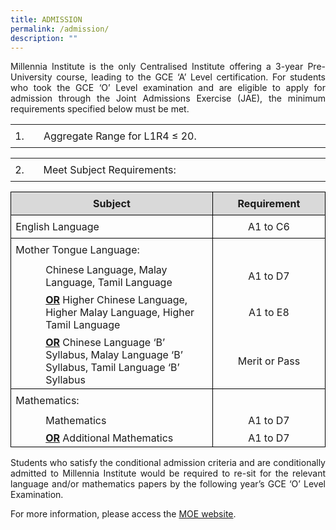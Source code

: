 ```yaml
---
title: ADMISSION
permalink: /admission/
description: ""
---
```

<p style="text-align:justify;">Millennia Institute is the only Centralised Institute offering a 3-year Pre-University course, leading to the GCE ‘A’ Level certification. For students who took the GCE ‘O’ Level examination and are eligible to apply for admission through the Joint Admissions Exercise (JAE), the minimum requirements specified below must be met.</p>

<table style="border-collapse:collapse;border:none;mso-yfti-tbllook:1184;mso-padding-alt:
 0cm 5.4pt 0cm 5.4pt;mso-border-insideh:none;mso-border-insidev:none" cellpadding="0" cellspacing="0" border="0" class="MsoTableGrid"><tbody><tr style="mso-yfti-irow:0;mso-yfti-firstrow:yes"><td style="width:1.0cm;padding:0cm 5.4pt 0cm 5.4pt" width="38"><p style="margin-top:6.0pt;margin-right:0cm;margin-bottom:
  6.0pt;margin-left:0cm;text-align:justify;text-justify:inter-ideograph;
  line-height:normal" class="MsoNormal">1.</p></td><td style="width:439.15pt;padding:0cm 5.4pt 0cm 5.4pt" width="586"><p style="margin-top:6.0pt;margin-right:0cm;margin-bottom:
  6.0pt;margin-left:0cm;line-height:normal" class="MsoNormal">Aggregate Range for L1R4 ≤ 20. </p></td></tr></tbody></table>

<table style="border-collapse:collapse;border:none;mso-yfti-tbllook:1184;mso-padding-alt:
 0cm 5.4pt 0cm 5.4pt;mso-border-insideh:none;mso-border-insidev:none" cellpadding="0" cellspacing="0" border="0" class="MsoTableGrid"><tbody><tr style="mso-yfti-irow:0;mso-yfti-firstrow:yes">
<td style="width:1.0cm;padding:0cm 5.4pt 0cm 5.4pt;height:17.75pt" width="38"><p style="margin-top:6.0pt;margin-right:0cm;margin-bottom:
  6.0pt;margin-left:0cm;line-height:normal" class="MsoNormal">2.</p></td><td style="width:439.15pt;padding:0cm 5.4pt 0cm 5.4pt;height:17.75pt" width="586"><p style="margin-top:6.0pt;margin-right:0cm;margin-bottom:
  6.0pt;margin-left:0cm;line-height:normal" class="MsoNormal">Meet Subject Requirements:</p></td></tr></tbody></table>


<table class="MsoTableGrid" border="0" cellspacing="0" cellpadding="0" style="border-collapse:collapse;border:none;mso-yfti-tbllook:1184;mso-padding-alt:
 0cm 5.4pt 0cm 5.4pt;mso-border-insideh:none;mso-border-insidev:none"><tbody><tr style="mso-yfti-irow:0;mso-yfti-firstrow:yes"><td width="415" valign="top" style="width:311.6pt;border:solid windowtext 1.0pt;
  mso-border-alt:solid windowtext .5pt;background:#D9D9D9;mso-background-themecolor:
  background1;mso-background-themeshade:217;padding:0cm 5.4pt 0cm 5.4pt"><p class="MsoNormal" align="center" style="margin-top:6.0pt;margin-right:0cm;
  margin-bottom:6.0pt;margin-left:0cm;text-align:center;line-height:normal"><b>Subject</b><b><span style="font-size:12.0pt;mso-bidi-font-family:Calibri;mso-bidi-theme-font:
  minor-latin"></span></b></p></td><td width="208" valign="top" style="width:155.9pt;border:solid windowtext 1.0pt;
  border-left:none;mso-border-left-alt:solid windowtext .5pt;mso-border-alt:
  solid windowtext .5pt;background:#D9D9D9;mso-background-themecolor:background1;
  mso-background-themeshade:217;padding:0cm 5.4pt 0cm 5.4pt"><p class="MsoNormal" align="center" style="margin-top:6.0pt;margin-right:0cm;
  margin-bottom:6.0pt;margin-left:0cm;text-align:center;line-height:normal"><b>Requirement</b><b></b></p></td></tr><tr style="mso-yfti-irow:1"><td width="415" style="width:311.6pt;border:solid windowtext 1.0pt;border-top:
  none;mso-border-top-alt:solid windowtext .5pt;mso-border-alt:solid windowtext .5pt;
  padding:0cm 5.4pt 0cm 5.4pt"><p class="MsoNormal" style="margin-top:6.0pt;margin-right:0cm;margin-bottom:
  6.0pt;margin-left:0cm;text-align:justify;text-justify:inter-ideograph;
  line-height:normal">English Language</p></td><td width="208" style="width:155.9pt;border-top:none;border-left:none;
  border-bottom:solid windowtext 1.0pt;border-right:solid windowtext 1.0pt;
  mso-border-top-alt:solid windowtext .5pt;mso-border-left-alt:solid windowtext .5pt;
  mso-border-alt:solid windowtext .5pt;padding:0cm 5.4pt 0cm 5.4pt"><p class="MsoNormal" align="center" style="margin-top:6.0pt;margin-right:0cm;
  margin-bottom:6.0pt;margin-left:0cm;text-align:center;line-height:normal">A1 to C6</p></td></tr><tr style="mso-yfti-irow:2;height:17.75pt"><td width="415" style="width:311.6pt;border-top:none;border-left:solid windowtext 1.0pt;
  border-bottom:none;border-right:solid windowtext 1.0pt;mso-border-top-alt:
  solid windowtext .5pt;mso-border-top-alt:solid windowtext .5pt;mso-border-left-alt:
  solid windowtext .5pt;mso-border-right-alt:solid windowtext .5pt;padding:
  0cm 5.4pt 0cm 5.4pt;height:17.75pt"><p class="MsoNormal" style="margin-top:6.0pt;margin-right:0cm;margin-bottom:
  6.0pt;margin-left:0cm;line-height:normal">Mother Tongue Language:</p></td><td width="208" style="width:155.9pt;border:none;border-right:solid windowtext 1.0pt;
  mso-border-top-alt:solid windowtext .5pt;mso-border-left-alt:solid windowtext .5pt;
  mso-border-top-alt:solid windowtext .5pt;mso-border-left-alt:solid windowtext .5pt;
  mso-border-right-alt:solid windowtext .5pt;padding:0cm 5.4pt 0cm 5.4pt;
  height:17.75pt"><p class="MsoNormal" align="center" style="margin-top:6.0pt;margin-right:0cm;
  margin-bottom:6.0pt;margin-left:0cm;text-align:center;line-height:normal">&nbsp;</p></td></tr><tr style="mso-yfti-irow:3"><td width="415" style="width:311.6pt;border-top:none;border-left:solid windowtext 1.0pt;
  border-bottom:none;border-right:solid windowtext 1.0pt;mso-border-left-alt:
  solid windowtext .5pt;mso-border-right-alt:solid windowtext .5pt;padding:
  0cm 5.4pt 0cm 5.4pt"><p class="MsoNormal" style="margin-top:3.0pt;margin-right:0cm;margin-bottom:
  3.0pt;margin-left:36.0pt;line-height:normal">Chinese Language, Malay Language, Tamil Language</p></td><td width="208" style="width:155.9pt;border:none;border-right:solid windowtext 1.0pt;
  mso-border-left-alt:solid windowtext .5pt;mso-border-left-alt:solid windowtext .5pt;
  mso-border-right-alt:solid windowtext .5pt;padding:0cm 5.4pt 0cm 5.4pt"><p class="MsoNormal" align="center" style="margin-top:3.0pt;margin-right:0cm;
  margin-bottom:3.0pt;margin-left:0cm;text-align:center;line-height:normal">A1 to D7</p></td></tr><tr style="mso-yfti-irow:4"><td width="415" valign="top" style="width:311.6pt;border-top:none;border-left:
  solid windowtext 1.0pt;border-bottom:none;border-right:solid windowtext 1.0pt;
  mso-border-left-alt:solid windowtext .5pt;mso-border-right-alt:solid windowtext .5pt;
  padding:0cm 5.4pt 0cm 5.4pt"><p class="MsoNormal" style="margin-top:3.0pt;margin-right:0cm;margin-bottom:
  3.0pt;margin-left:36.0pt;line-height:normal"><b><u>OR</u></b>&nbsp;Higher Chinese Language, Higher Malay Language, Higher Tamil Language</p></td><td width="208" style="width:155.9pt;border:none;border-right:solid windowtext 1.0pt;
  mso-border-left-alt:solid windowtext .5pt;mso-border-left-alt:solid windowtext .5pt;
  mso-border-right-alt:solid windowtext .5pt;padding:0cm 5.4pt 0cm 5.4pt"><p class="MsoNormal" align="center" style="margin-top:3.0pt;margin-right:0cm;
  margin-bottom:3.0pt;margin-left:0cm;text-align:center;line-height:normal">A1 to E8</p></td></tr><tr style="mso-yfti-irow:5"><td width="415" valign="top" style="width:311.6pt;border:solid windowtext 1.0pt;
  border-top:none;mso-border-left-alt:solid windowtext .5pt;mso-border-bottom-alt:
  solid windowtext .5pt;mso-border-right-alt:solid windowtext .5pt;padding:
  0cm 5.4pt 0cm 5.4pt"><p class="MsoNormal" style="margin-top:3.0pt;margin-right:0cm;margin-bottom:
  3.0pt;margin-left:36.0pt;line-height:normal"><b><u>OR</u></b>&nbsp;Chinese Language ‘B’ Syllabus, Malay Language ‘B’ Syllabus, Tamil Language ‘B’ Syllabus</p></td><td width="208" style="width:155.9pt;border-top:none;border-left:none;
  border-bottom:solid windowtext 1.0pt;border-right:solid windowtext 1.0pt;
  mso-border-left-alt:solid windowtext .5pt;mso-border-left-alt:solid windowtext .5pt;
  mso-border-bottom-alt:solid windowtext .5pt;mso-border-right-alt:solid windowtext .5pt;
  padding:0cm 5.4pt 0cm 5.4pt"><p class="MsoNormal" align="center" style="margin-top:3.0pt;margin-right:0cm;
  margin-bottom:3.0pt;margin-left:0cm;text-align:center;line-height:normal">Merit or Pass</p></td></tr><tr style="mso-yfti-irow:6"><td width="415" style="width:311.6pt;border-top:none;border-left:solid windowtext 1.0pt;
  border-bottom:none;border-right:solid windowtext 1.0pt;mso-border-top-alt:
  solid windowtext .5pt;mso-border-top-alt:solid windowtext .5pt;mso-border-left-alt:
  solid windowtext .5pt;mso-border-right-alt:solid windowtext .5pt;padding:
  0cm 5.4pt 0cm 5.4pt"><p class="MsoNormal" style="margin-top:6.0pt;margin-right:0cm;margin-bottom:
  6.0pt;margin-left:0cm;line-height:normal">Mathematics:</p></td><td width="208" style="width:155.9pt;border:none;border-right:solid windowtext 1.0pt;
  mso-border-top-alt:solid windowtext .5pt;mso-border-left-alt:solid windowtext .5pt;
  mso-border-top-alt:solid windowtext .5pt;mso-border-left-alt:solid windowtext .5pt;
  mso-border-right-alt:solid windowtext .5pt;padding:0cm 5.4pt 0cm 5.4pt"><p class="MsoNormal" align="center" style="margin-top:6.0pt;margin-right:0cm;
  margin-bottom:6.0pt;margin-left:0cm;text-align:center;line-height:normal">&nbsp;</p></td></tr><tr style="mso-yfti-irow:7"><td width="415" style="width:311.6pt;border-top:none;border-left:solid windowtext 1.0pt;
  border-bottom:none;border-right:solid windowtext 1.0pt;mso-border-left-alt:
  solid windowtext .5pt;mso-border-right-alt:solid windowtext .5pt;padding:
  0cm 5.4pt 0cm 5.4pt"><p class="MsoNormal" style="margin-top:3.0pt;margin-right:0cm;margin-bottom:
  3.0pt;margin-left:36.0pt;line-height:normal">Mathematics</p></td><td width="208" style="width:155.9pt;border:none;border-right:solid windowtext 1.0pt;
  mso-border-left-alt:solid windowtext .5pt;mso-border-left-alt:solid windowtext .5pt;
  mso-border-right-alt:solid windowtext .5pt;padding:0cm 5.4pt 0cm 5.4pt"><p class="MsoNormal" align="center" style="margin-top:3.0pt;margin-right:0cm;
  margin-bottom:3.0pt;margin-left:0cm;text-align:center;line-height:normal">A1 to D7</p></td></tr><tr style="mso-yfti-irow:8;mso-yfti-lastrow:yes"><td width="415" style="width:311.6pt;border:solid windowtext 1.0pt;border-top:
  none;mso-border-left-alt:solid windowtext .5pt;mso-border-bottom-alt:solid windowtext .5pt;
  mso-border-right-alt:solid windowtext .5pt;padding:0cm 5.4pt 0cm 5.4pt"><p class="MsoNormal" style="margin-top:3.0pt;margin-right:0cm;margin-bottom:
  3.0pt;margin-left:36.0pt;line-height:normal"><b><u>OR</u></b> Additional Mathematics</p></td><td width="208" style="width:155.9pt;border-top:none;border-left:none;
  border-bottom:solid windowtext 1.0pt;border-right:solid windowtext 1.0pt;
  mso-border-left-alt:solid windowtext .5pt;mso-border-left-alt:solid windowtext .5pt;
  mso-border-bottom-alt:solid windowtext .5pt;mso-border-right-alt:solid windowtext .5pt;
  padding:0cm 5.4pt 0cm 5.4pt"><p class="MsoNormal" align="center" style="margin-top:3.0pt;margin-right:0cm;
  margin-bottom:3.0pt;margin-left:0cm;text-align:center;line-height:normal">A1 to D7</p></td></tr></tbody></table>



<p style="text-align:justify;">Students who satisfy the conditional admission criteria and are conditionally admitted to Millennia Institute would be required to re-sit for the relevant language and/or mathematics papers by the following year’s GCE ‘O’ Level Examination.</p>
<p>For more information, please access the&nbsp;<a href="https://www.moe.gov.sg/post-secondary/admissions/jae/admission-criteria" target="_blank" rel="noopener">MOE website</a>.</p>